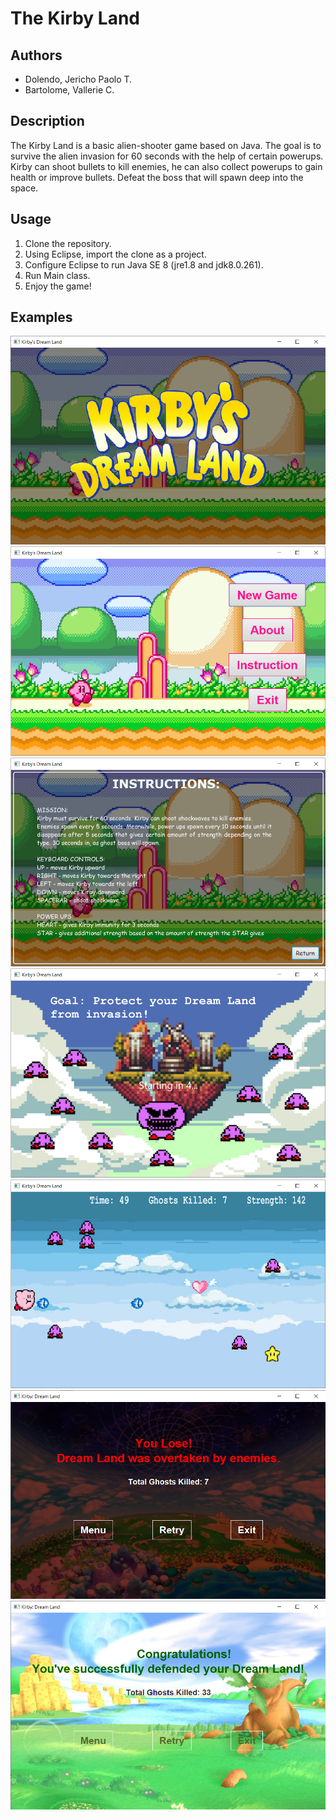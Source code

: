 # The Kirby Land
## Authors
- Dolendo, Jericho Paolo T.
- Bartolome, Vallerie C.
## Description
The Kirby Land is a basic alien-shooter game based on Java. The goal is to survive the alien invasion for 60 seconds with the help of certain powerups. Kirby can shoot bullets to kill enemies, he can also collect powerups to gain health or improve bullets. Defeat the boss that will spawn deep into the space.
## Usage
1. Clone the repository.
2. Using Eclipse, import the clone as a project.
3. Configure Eclipse to run Java SE 8 (jre1.8 and jdk8.0.261).
4. Run Main class.
5. Enjoy the game!
## Examples
![Image Alt Text](img/screenshot_1.png)
![Image Alt Text](img/screenshot_2.png)
![Image Alt Text](img/screenshot_3.png)
![Image Alt Text](img/screenshot_4.png)
![Image Alt Text](img/screenshot_5.png)
![Image Alt Text](img/screenshot_6.png)
![Image Alt Text](img/screenshot_7.png)
